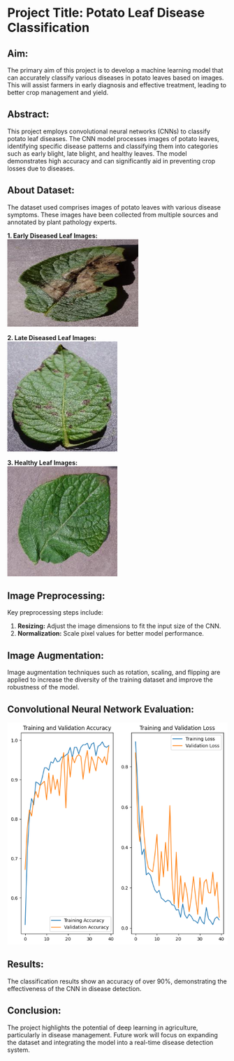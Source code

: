 
# Project Title: Potato Leaf Disease Classification

## Aim:
The primary aim of this project is to develop a machine learning model that can accurately classify various diseases in potato leaves based on images. This will assist farmers in early diagnosis and effective treatment, leading to better crop management and yield.

## Abstract:
This project employs convolutional neural networks (CNNs) to classify potato leaf diseases. The CNN model processes images of potato leaves, identifying specific disease patterns and classifying them into categories such as early blight, late blight, and healthy leaves. The model demonstrates high accuracy and can significantly aid in preventing crop losses due to diseases.

## About Dataset:
The dataset used comprises images of potato leaves with various disease symptoms. These images have been collected from multiple sources and annotated by plant pathology experts.

<p align="left">
<strong>1. Early Diseased Leaf Images:</strong><br>
<img src="https://github.com/agadhiya/Potato_disease_Classification/blob/main/potato_late_blight.jpg" width="300" height="200"">
</p>

<p align="left">
<strong>2. Late Diseased Leaf Images:</strong><br>
<img src="https://github.com/agadhiya/Potato_disease_Classification/blob/main/potato_early_blight.jpg" width="50%">
</p>

<p align="left">
<strong>3. Healthy Leaf Images:</strong><br>
<img src="https://github.com/agadhiya/Potato_disease_Classification/blob/main/potato_healthy.jpg" width="50%">
</p>


## Image Preprocessing:
Key preprocessing steps include:
1. **Resizing:** Adjust the image dimensions to fit the input size of the CNN.
2. **Normalization:** Scale pixel values for better model performance.

## Image Augmentation:
Image augmentation techniques such as rotation, scaling, and flipping are applied to increase the diversity of the training dataset and improve the robustness of the model.

## Convolutional Neural Network Evaluation:
![model](https://github.com/agadhiya/Potato_disease_Classification/blob/main/result.png)

## Results:
The classification results show an accuracy of over 90%, demonstrating the effectiveness of the CNN in disease detection.

## Conclusion:
The project highlights the potential of deep learning in agriculture, particularly in disease management. Future work will focus on expanding the dataset and integrating the model into a real-time disease detection system.
